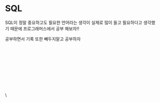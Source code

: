 # SQL

SQL이 정말 중요하고도 필요한 언어라는 생각이 실제로 많이 들고 필요하다고 생각했기 때문에 프로그래머스에서 공부 해보자!!

공부하면서 기록 또한 빼두지말고 공부하자

\
\
\
\
\
\
\
\
\
\
